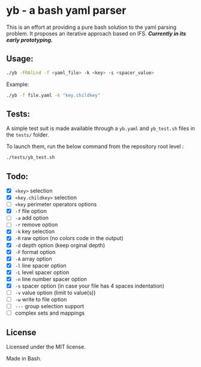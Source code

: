 # yb - a bash yaml parser

This is an effort at providing a pure bash solution to the yaml parsing problem. It proposes an iterative approach based on IFS. ***Currently in its early prototyping.***

## Usage:

```bash
./yb -FRAlLnd -f <yaml_file> -k <key> -s <spacer_value>
```

Example:

```bash
./yb -f file.yaml -k "key.childkey"
```

## Tests:

A simple test suit is made available through a `yb.yaml` and `yb_test.sh` files in the `tests/` folder.

To launch them, run the below command from the repository root level :
```bash
./tests/yb_test.sh
```

## Todo:

- [x] `<key>` selection
- [x] `<key.childkey>` selection
- [ ] `<key` perimeter operators options
- [x] `-f` file option 
- [ ] `-a` add option 
- [ ] `-r` remove option
- [x] `-k` key selection
- [x] `-R` raw option (no colors code in the output)
- [x] `-d` depth option (keep orginal depth)
- [x] `-F` format option
- [x] `-A` array option
- [x] `-l` line spacer option
- [x] `-L` level spacer option
- [x] `-n` line number spacer option
- [x] `-s` spacer option (in case your file has 4 spaces indentation)
- [ ] `-v` value option (limit to value(s))
- [ ] `-w` write to file option
- [ ] `---` group selection support
- [ ] complex sets and mappings

## License

Licensed under the MIT license.

Made in Bash.